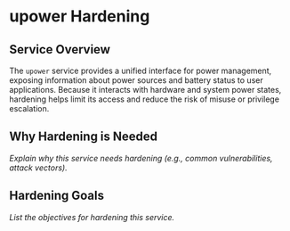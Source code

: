 # upower Hardening

## Service Overview
The `upower` service provides a unified interface for power management, exposing information about power sources and battery status to user applications. Because it interacts with hardware and system power states, hardening helps limit its access and reduce the risk of misuse or privilege escalation.

## Why Hardening is Needed
_Explain why this service needs hardening (e.g., common vulnerabilities, attack vectors)._

## Hardening Goals
_List the objectives for hardening this service._
